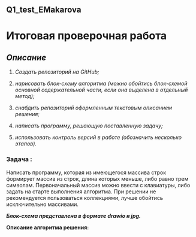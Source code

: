 ## Q1_test_EMakarova

# Итоговая проверочная работа
## ***Описание***
1. *Создать репозиторий на GitHub;*

2. *нарисовать блок-схему алгоритма (можно обойтись блок-схемой основной содержательной части, если она выделена в отдельный метод);*

3. *снабдить репозиторий оформленным текстовым описанием решения;*

4. *написать программу, решающую поставленную задачу;*

5. *использовать контроль версий в работе (обозначить несколько этапов).*


### **Задача** :
Написать программу, которая из имеющегося массива строк формирует массив из строк, длина которых меньше, либо равно трем символам. Первоначальный массив можно ввести с клавиатуры, либо задать на старте выполнения алгоритма. При решении не рекомендуется пользоваться коллекциями, лучше обойтись исключительно массивами.

__*Блок-схема представлена в формате drawio и jpg.*__


**Описание алгоритма решения:**

